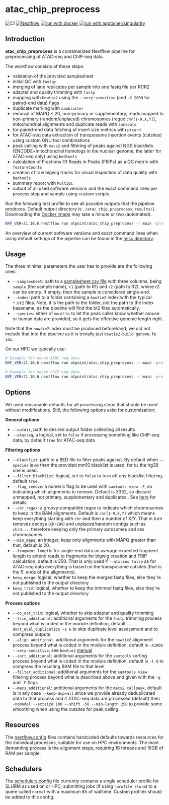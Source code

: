 # atac_chip_preprocess

  
![CI](https://github.com/ATpoint/atac_chip_preprocess/actions/workflows/CI.yml/badge.svg)
[![Nextflow](https://img.shields.io/badge/nextflow%20DSL2-%E2%89%A521.10.6-23aa62.svg?labelColor=000000)](https://www.nextflow.io/)
[![run with docker](https://img.shields.io/badge/run%20with-docker-0db7ed?labelColor=000000&logo=docker)](https://www.docker.com/)
[![run with apptainer/singularity](https://img.shields.io/badge/run%20with-singularity-1d355c.svg?labelColor=000000&logo=data%3Aimage%2Fjpeg%3Bbase64%2C%2F9j%2F4AAQSkZJRgABAQAAkACQAAD%2F2wBDABwcHBwcHDAcHDBEMDAwRFxEREREXHRcXFxcXHSMdHR0dHR0jIyMjIyMjIyoqKioqKjExMTExNzc3Nzc3Nzc3Nz%2F2wBDASIkJDg0OGA0NGDmnICc5ubm5ubm5ubm5ubm5ubm5ubm5ubm5ubm5ubm5ubm5ubm5ubm5ubm5ubm5ubm5ubm5ub%2FwAARCACAAHgDASIAAhEBAxEB%2F8QAGgAAAgMBAQAAAAAAAAAAAAAABAUAAgMBBv%2FEADMQAAIBAwIDBgYBAwUAAAAAAAECAAMEESExEpHRBRVBUVJxEyIyYYGxQhQzwUNTgpLh%2F8QAGAEAAwEBAAAAAAAAAAAAAAAAAAIDAQT%2FxAAfEQEBAQACAgMBAQAAAAAAAAAAAQIDESExEkFRIjL%2F2gAMAwEAAhEDEQA%2FADe5rX1PzHSTua19T8x0jYbTsAUdzWvqfmOknc1r6n5jpG8yq1kpDLn8eMAW9zWvqfmOko3ZNmmrOw9yOk0qXdR9F%2BUfbeCHU5OspOP9SvJ%2BIbHs4f6jn2x0lk7OsnVmDVMLvt0lYZb%2FANqr7CG8yS0Z3bQw7OsD%2FNx746TVeybNvpdz%2BR0kk%2B4nLOSn7W7mtfU%2FMdJO5rX1PzHSbJcOujfMIalRagyplM6lb2WdzWvqfmOknc1r6n5jpG8kZpR3Na%2Bp%2BY6SRvJAODadnBtMq9UUU4vHwEILelLi4FEYGrGKWZnPExyTOMxYlmOSZtRoNWbTQDcy8kzHPbdVkqM54UGTDqdid6h%2FA6w6nTSmvCgxLxLu%2FSk459h1taA%2Fjn31mop01BCqADvLznEvmIndp%2BoyNCkf449pg9r4ofwYZkHYzsS4lHRQyspwwwZFYqeJTgxo6K4wwzF1Wk1I66jwMjrHXllg2jWFQYOjTeJwSpBG4jOlUFRc%2BPjKY334rZWskkko1wbRPc1fi1DjYaCMq7%2FDolhvsPzEsrxz7S5L9NKdM1XCL4x0iLTUIuwgtlT4U%2BId2%2FUNi7vd6bjPU7Ud0poXc4UakmILjtaq5K244F8zqeXhO9r1yai242UcR9ztEsMw9rZ69aocu7H8n%2FGJjgeIEk0p06lVxTpqWY%2BAjMZj5dV09tP1N0ubin9FRh%2Bc%2FvM2fs%2B8QZamSPsQYHAHFn2jd1KyUWw%2FEcZIwceJ0noGUOpVtjEHY9HiqPXP8Rwj3OpnoZPTYUuhRipl6L8DjyOhhNymU4xuP1AJzWfGsOZJlRbjpgyS8vZgt63yIvmcxbvp5w69yXT2MFpqTUUHzE6M%2BnPvzo7VQqhR4CWkkkHQ8l2ln%2BtqZ%2B2PbEBjzti3IIul20Vv8RJKy%2BC1yF2d0bSr8Th4gRgjx%2FEEkgHsaF7bXGlNhnyOh5TC9sEuV40wKg2Pn9jPKw%2B37QuaGnFxr5N13i%2FH8b29BYUDb2qIww27e5hkGtbqndoXp5GDgg%2BBhMStcYcSlT4xRtpHEU1Bh2H3MlyRlF2p0ZfIySlr9Te0kbHoRtVdkxjxEzFZiQDiXrj5QfKCx2mckqp4lB85aAUcIylKgBDaYPjEdz2QQS1qdPS3%2BDL9sViPh0VODniOPttNLPtRKgFO5PC%2B3F4HoY079sIKlKpRbhqqUP36zOe3dadVOFwGU%2BeonjrhaaV6iUjlAcCNL2yxjJJJGAuzuGt7hXB0JCsPsek9hPCHY4nuV%2Bke0TTYtF7XNQMQMYz5Q52CqWPgIonNy6666V4537H29V6hIbGkk5aD5S3mZI%2BP8%2BS79%2BBDrxIRF8ZDaB1k4WyNjHK1oNkcB8IRFqsVIYeEPVhUXIgHkr6r8a6dxsDwj2H%2FALmCR1V7GqDWjUDfZtDzHSBP2fepvTJ9iDKSwoMEgcIJA8gTicmzW9wv1UnH%2FEyvwq3%2B2%2F8A1MYM5IStpdP9NJvyMfuH0eyKznNdgg8hqekzsA7G3NzcKP4qQzH22H5nr5jRoUrdPh0hgfv3l6jimvEZPWvs0ga6fAFMeOpgMszF2LNuZtb0%2BN8nZZyW%2FLTon8wdSTgphZJpJOmTrw564NpV1Drgyw2nZoLmUqcGdRyhyIZUphxrv5wJlKHDQA5KiuNOUvFoJGomy12H1awAySYCuh3yJf4qFS2dBvANJIMbqmNsmYPdO2i%2FL%2B4l5Mw8xaMqVVpjXfyi2pUao2W5ShJJydZZEZzwqJDW7rwrnMy4ql2CruY1poKahRK0qS0h5k7may3HjrzUt67SSSSUI4Np2J%2B%2Bbb0vyHWd75tvS%2FIdYA3lWUMMMMxV3zbel%2BQ6yd823pfkOsAMegRqmswKlfqGJl3zbel%2BQ6znfNqf4PyHWAazVf7VT2gR7VsjvTbkOsnetngrwPg77dZlnhsWnVVm%2BkZmY7TsRtTbkOs075tRsj8h1kZw%2FtVvJ%2BCUtWOtQ4%2BwhqoqDCjAirvm29L8h1k75tvS%2FIdZXOJPSd1abyRR3zbel%2BQ6yd823pfkOsYpvJE%2FfNt6X5DrJAP%2F2Q%3D%3D)](https://sylabs.io/docs/)  

## Introduction

**atac_chip_preprocess** is a containerized Nextflow pipeline for preprocessing of ATAC-seq and ChIP-seq data. 

The workflow consists of these steps:  

- validation of the provided samplesheet
- initial QC with `fastqc`
- merging of lane replicates per sample into one fastq file per R1/R2
- adapter and quality trimming with `fastp`
- mapping with `bowtie2` using the `--very-sensitive` (and `-X 2000` for paired-end data) flags  
- duplicate marking with `samblaster`
- removal of MAPQ < 20, non-primary or supplementary, reads mapped to non-primary (random/unplaced) chromosomes (regex `chr[1-9,X,Y]`), mitochondrial alignments and duplicate reads with `samtools`
- for paired-end data fetching of insert size metrics with `picard`
- for ATAC-seq data extraction of transposome insertion events (cutsites) using custom GNU tool combinations
- peak calling with `macs2` and filtering of peaks against NGS blacklists (ENCODE+mitochondrial homologs in the nuclear genome, the latter for ATAC-seq only) using `bedtools`
- calculation of Fractions Of Reads in Peaks (FRiPs) as a QC metric with `featureCounts`
- creation of raw bigwig tracks for visual inspection of data quality with `bedtools`
- summary report with `MultiQC`
- output of all used software versions and the exact command lines per process step and sample using custom scripts

Run the following test profile to see all possible outputs that the pipeline produces. Default output directory is `./atac_chip_preprocess_results/`). 
Downloading the [Docker image](https://hub.docker.com/r/atpoint/atac_chip_preprocess) may take a minute or two (automated).

```bash
NXF_VER=21.10.6 nextflow run atpoint/atac_chip_preprocess -r main -profile docker,test --keep_merge --keep_trim
```

An overview of current software versions and exact command lines when using default settings of the pipeline can be found in the [misc directory](misc/).  

## Usage

The three minimal parameters the user has to provide are the following ones:

- `--samplesheet`: path to a [samplesheet csv file](test/samplesheet.csv) with three columns, being `sample` (the sample name), `r1` (path to R1) and `r2` (path to R2), where r2 can be empty. If empty, then the sample is considered single-end.  
- `--index`: path to a folder containing a `bowtie2` index with the typical `*.bt2` files. Note, it is the path to the folder, not the path to the index basename, as the pipeline will find the bt2 files automatically.  
- `--species`: either of `mm` or `hs` to let the peak caller know whether mouse or human data are provided, so it gets the effective genome length right.  

Note that the `bowtie2` index must be produced beforehand, we did not include that into the pipeline as it is trivially just `bowtie2-build genome.fa idx`.

On our HPC we typically use:  

```bash
# Example for mouse ATAC-seq data
NXF_VER=21.10.6 nextflow run atpoint/atac_chip_preprocess -r main -profile docker,test --samplesheet path/to/samplesheet.csv --index path/to/index_folder --species mm

# Example for mouse ChIP-seq data
NXF_VER=21.10.6 nextflow run atpoint/atac_chip_preprocess -r main -profile docker,test --samplesheet path/to/samplesheet.csv --index path/to/index_folder --species mm --atacseq false
```

## Options

We used reasonable defaults for all processing steps that should be used without modifications. Still, the following options exist for customization:  

**General options**  

- `--outdir`, path to desired output folder collecting all results  
- `--atacseq`, a logical, set to `false` if processing something like ChIP-seq data, by default `true` for ATAC-seq data  

**Filtering options**  

- `--blacklist`: path to a BED file to filter peaks against. By default when `--species` is `mm` then the provided mm10 blacklist is used, for `hs` the hg38 one is used.  
- `--filter_blacklist`: logical, set to `false` to turn off any blacklist filtering, default `true`.  
- `--flag_remove`: a numeric flag to be used with `samtools view -F`, so indicating which alignments to remove. Default is 3332, so discard unmapped, not primary, supplementary and duplicates . See [here](https://broadinstitute.github.io/picard/explain-flags.html) for details.  
- `--chr_regex`: a groovy-compatible regex to indicate which chromosomes to keep in the BAM alignments. Default is `chr[1-9,X,Y]` which means keep everything starting with `chr` and then a number of X/Y. That in turn removes decoys (`chrEBV`) and unplaced/random contigs such as `chrU...`, therefore keeping only the primary autosomes and sex chromosomes.  
- `--min_mapq`: an integer, keep only alignments with MAPQ greater than that, default is 20.  
- `--fragment_length`: for single-end data an average expected fragment length to extend reads to fragments for bigwig creation and FRiP calculation, default is 250. That is only used if `--atacseq false` as for ATAC-seq data everything is based on the transposome cutsites (that is the 5' ends of the alignments).  
- `keep_merge`: logical, whether to keep the merged fastq files, else they're not published to the output directory  
- `keep_trim`: logical, whether to keep the trimmed fastq files, else they're not published to the output directory  

**Process options**  

- `--do_not_trim`: logical, whether to skip adapter and quality trimming  
- `--trim_additional`: additional arguments for the `fastp` trimming process beyond what is coded in the module definition, default `--dont_eval_duplication -z 6` to skip duplicate level assessment and to compress outputs  
- `--align_additional`: additional arguments for the `bowtie2` alignment process beyond what is coded in the module definition, default is `-X2000 --very-sensitive`, see `bowtie2` [manual](https://bowtie-bio.sourceforge.net/bowtie2/manual.shtml)
- `--sort_additional`: additional arguments for the `samtools` sorting process beyond what is coded in the module definition, default is `-l 6` to compress the resulting BAM file to that level  
- `--filter_additional`: additional arguments for the `samtools view` filtering process beyond what is described above and given with the `-q` and `-F` flags
- `--macs_additional`: additional arguments for the `macs2 callpeak`, default is in any case `--keep-dup=all` since we provide already deduplicated data to that process and if ATAC-seq data are processed (default) then `--nomodel --extsize 100 --shift -50 --min-length 250` to provide some smoothing when using the cutsites for peak calling.

## Resources

The [nextflow.config](nextflow.config) files contains hardcoded defaults towards resources for the individual processes, suitable for use on HPC environments. The most demanding process
is the alignment steps, requiring 16 threads and 16GB of RAM per sample.

## Schedulers

The [schedulers.config](configs/schedulers.config) file currently contains a single scheduler profile for SLURM as used on or HPC,
submitting jobs (if using `-profile slurm`) to a quere called `normal` with a maximum 8h of walltime. Custom profiles should be added to this config.

